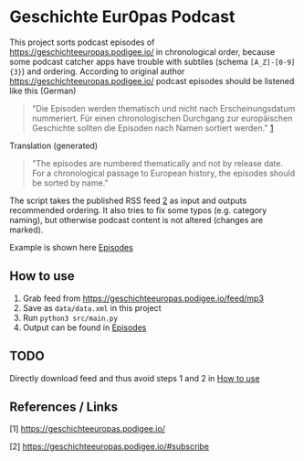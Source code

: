 # Geschichte Eur0pas Podcast

This project sorts podcast episodes of https://geschichteeuropas.podigee.io/ in chronological order, because some podcast catcher apps have trouble with subtiles (schema `[A_Z]-[0-9]{3}`) and ordering.
According to original author https://geschichteeuropas.podigee.io/ podcast episodes should be listened like this (German)

> "Die Episoden werden thematisch und nicht nach Erscheinungsdatum nummeriert. Für einen chronologischen Durchgang zur europäischen Geschichte sollten die Episoden nach Namen sortiert werden." [1](#ref1)

Translation (generated)
> "The episodes are numbered thematically and not by release date. For a chronological passage to European history, the episodes should be sorted by name."

The script takes the published RSS feed [2](#ref2) as input and outputs recommended ordering.
It also tries to fix some typos (e.g. category naming), but otherwise podcast content is not altered (changes are marked).

Example is shown here [Episodes](output/episodes.md)


## How to use

1. Grab feed from https://geschichteeuropas.podigee.io/feed/mp3
2. Save as `data/data.xml` in this project
3. Run `python3 src/main.py`
4. Output can be found in [Episodes](output/episodes.md)

## TODO

Directly download feed and thus avoid steps 1 and 2 in [How to use](#how-to-use)


## References / Links

<a id="ref1"></a>
[1] https://geschichteeuropas.podigee.io/

<a id="ref1"></a>
[2] https://geschichteeuropas.podigee.io/#subscribe


